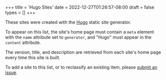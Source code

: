 +++
title = 'Hugo Sites'
date = 2022-12-27T01:26:57-08:00
draft = false
types = []
+++

These sites were created with the [Hugo] static site generator.

[Hugo]: https://gohugo.io

To appear on this list, the site's home page must contain a `meta` element with the `name` attribute set to `generator`, and "Hugo" must appear in the `content` attribute.

The version, title, and description are retrieved from each site's home page every time this site is built.

To add a site to this list, or to reclassify an existing item, please [submit an issue].

[submit an issue]: https://github.com/jmooring/hugo-sites/issues/new/choose
